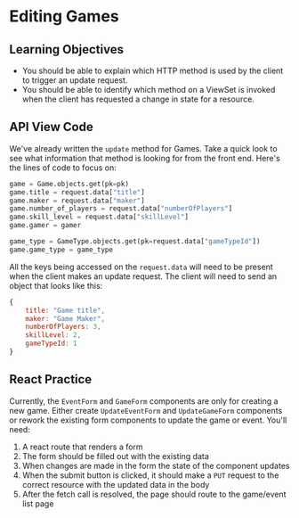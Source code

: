 # Editing Games

## Learning Objectives

* You should be able to explain which HTTP method is used by the client to trigger an update request.
* You should be able to identify which method on a ViewSet is invoked when the client has requested a change in state for a resource.

## API View Code

We've already written the `update` method for Games. Take a quick look to see what information that method is looking for from the front end. Here's the lines of code to focus on:
```py
game = Game.objects.get(pk=pk)
game.title = request.data["title"]
game.maker = request.data["maker"]
game.number_of_players = request.data["numberOfPlayers"]
game.skill_level = request.data["skillLevel"]
game.gamer = gamer

game_type = GameType.objects.get(pk=request.data["gameTypeId"])
game.game_type = game_type
```
All the keys being accessed on the `request.data` will need to be present when the client makes an update request. The client will need to send an object that looks like this:
```js
{
    title: "Game title",
    maker: "Game Maker",
    numberOfPlayers: 3,
    skillLevel: 2,
    gameTypeId: 1
}
```

## React Practice

Currently, the `EventForm` and `GameForm` components are only for creating a new game. Either create `UpdateEventForm` and `UpdateGameForm` components or rework the existing form components to update the game or event. You'll need:
1. A react route that renders a form
1. The form should be filled out with the existing data
1. When changes are made in the form the state of the component updates
1. When the submit button is clicked, it should make a `PUT` request to the correct resource with the updated data in the body
1. After the fetch call is resolved, the page should route to the game/event list page
